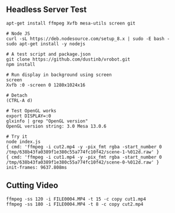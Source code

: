 ## Headless Server Test

```
apt-get install ffmpeg Xvfb mesa-utils screen git

# Node JS 
curl -sL https://deb.nodesource.com/setup_8.x | sudo -E bash -
sudo apt-get install -y nodejs

# A test script and package.json
git clone https://github.com/dustinb/vrobot.git
npm install

# Run display in background using screen
screen
Xvfb :0 -screen 0 1280x1024x16
    
# Detach
(CTRL-A d)
  
# Test OpenGL works  
export DISPLAY=:0
glxinfo | grep "OpenGL version"
OpenGL version string: 3.0 Mesa 13.0.6

# Try it
node index.js
{ cmd: 'ffmpeg -i cut2.mp4 -y -pix_fmt rgba -start_number 0 /tmp/638b43fa0389f1e380c55a774fc10f42/scene-1-%012d.raw' }
{ cmd: 'ffmpeg -i cut1.mp4 -y -pix_fmt rgba -start_number 0 /tmp/638b43fa0389f1e380c55a774fc10f42/scene-0-%012d.raw' }
init-frames: 9637.808ms
```

## Cutting Video

    ffmpeg -ss 120 -i FILE0004.MP4 -t 15 -c copy cut1.mp4
    ffmpeg -ss 180 -i FILE0004.MP4 -t 8 -c copy cut2.mp4



